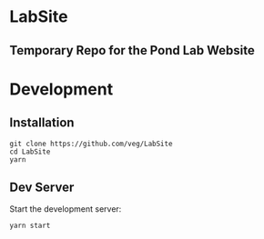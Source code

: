 # LabSite
## Temporary Repo for the Pond Lab Website

# Development

## Installation

```
git clone https://github.com/veg/LabSite
cd LabSite
yarn
```

## Dev Server

Start the development server:

```
yarn start
```

